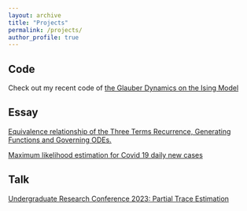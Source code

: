 ```yaml
---
layout: archive
title: "Projects"
permalink: /projects/
author_profile: true
---
```

## Code
Check out my recent code of [the Glauber Dynamics on the Ising Model](https://github.com/robct07/Deep_Quench)

## Essay
[Equivalence relationship of the Three Terms Recurrence, Generating Functions and Governing ODEs.](https://robct07.github.io/files/Exploring_ODE_Project.pdf)

[Maximum likelihood estimation for Covid 19 daily new cases](https://robct07.github.io/files/Statistics_Final_Project___Written_Report.pdf)

## Talk
[Undergraduate Research Conference 2023: Partial Trace Estimation](https://robct07.github.io/files/URC_Presentation_Partial_Trace_Estimation.pdf)